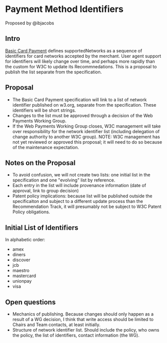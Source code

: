 # Payment Method Identifiers

Proposed by @ibjacobs

## Intro

[Basic Card Payment](https://w3c.github.io/webpayments-methods-card/)
defines supportedNetworks as a sequence of identifiers for card
networks accepted by the merchant. User agent support for identifiers
will likely change over time, and perhaps more rapidly than the custom
for W3C to update its Recommnedations. This is a proposal
to publish the list separate from the specification.

## Proposal

* The Basic Card Payment specification will link to a list of network identifier published on w3.org, separate from the specification. These identifiers will be short strings.
* Changes to the list must be approved through a decision of the Web Payments Working Group.
* If the Web Payments Working Group closes, W3C management will take over responsibility for the network identifier list (including delegation of change authority to another W3C group). NOTE: W3C management has not yet reviewed or approved this proposal; it will need to do so because of the maintenance expectation.

## Notes on the Proposal

* To avoid confusion, we will not create two lists: one initial list in the specification and one "evolving" list by reference.
* Each entry in the list will include provenance information (date of approval, link to group decision)
* Patent policy implications: because list will be published outside the specificaiton and subject to a different update process than the Recommendation Track, it will presumably not be subject to W3C Patent Policy obligations.

## Initial List of Identifiers

In alphabetic order:

* amex
* diners
* discover
* jcb
* maestro
* mastercard
* unionpay
* visa

## Open questions

* Mechanics of publishing. Because changes should only happen as a result of
a WG decision, I think that write access should be limited to Chairs and Team contacts, at least initially.
* Structure of network identifier list. Should include the policy, who owns the policy, the list of identifiers, contact information (the WG).


